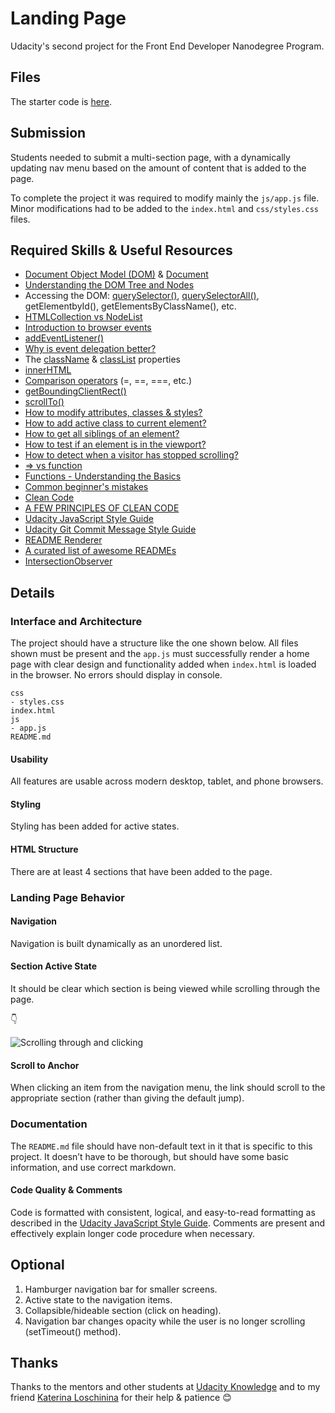 # Landing Page

Udacity's second project for the Front End Developer Nanodegree Program.

## Files

The starter code is [here](https://github.com/udacity/fend/tree/refresh-2019/projects/landing-page). 

## Submission

Students needed to submit a multi-section page, with a dynamically updating nav menu based on the amount of content that is added to the page. 

To complete the project it was required to modify mainly the ```js/app.js``` file. Minor modifications had to be added to the ```index.html``` and ```css/styles.css``` files.

## Required Skills & Useful Resources

* [Document Object Model (DOM)](https://developer.mozilla.org/en-US/docs/Web/API/Document_Object_Model) & [Document](https://developer.mozilla.org/en-US/docs/Web/API/Document)
* [Understanding the DOM Tree and Nodes](https://www.digitalocean.com/community/tutorials/understanding-the-dom-tree-and-nodes)
* Accessing the DOM: [querySelector()](https://developer.mozilla.org/en-US/docs/Web/API/Element/querySelector), [querySelectorAll()](https://developer.mozilla.org/en-US/docs/Web/API/Element/querySelectorAll), getElementbyId(), getElementsByClassName(), etc.
* [HTMLCollection vs NodeList](https://medium.com/@layne_celeste/htmlcollection-vs-nodelist-4b83e3a4fb4b)
* [Introduction to browser events](https://javascript.info/introduction-browser-events)
* [addEventListener()](https://developer.mozilla.org/en-US/docs/Web/API/EventTarget/addEventListener)
* [Why is event delegation better?](https://gomakethings.com/why-is-javascript-event-delegation-better-than-attaching-events-to-each-element/)
* The [className](https://developer.mozilla.org/en-US/docs/Web/API/Element/className) & [classList](https://developer.mozilla.org/en-US/docs/Web/API/Element/classList) properties
* [innerHTML](https://developer.mozilla.org/en-US/docs/Web/API/Element/innerHTML)
* [Comparison operators](https://developer.mozilla.org/en-US/docs/Web/JavaScript/Reference/Operators/Comparison_Operators) (=, ==, ===, etc.)
* [getBoundingClientRect()](https://developer.mozilla.org/en-US/docs/Web/API/Element/getBoundingClientRect)
* [scrollTo()](https://developer.mozilla.org/en-US/docs/Web/API/Window/scrollTo)
* [How to modify attributes, classes & styles?](https://www.digitalocean.com/community/tutorials/how-to-modify-attributes-classes-and-styles-in-the-dom)
* [How to add active class to current element?](https://www.w3schools.com/howto/howto_js_active_element.asp)
* [How to get all siblings of an element?](https://stackoverflow.com/questions/4378784/how-to-find-all-siblings-of-currently-selected-object)
* [How to test if an element is in the viewport?](https://gomakethings.com/how-to-test-if-an-element-is-in-the-viewport-with-vanilla-javascript/)
* [How to detect when a visitor has stopped scrolling?](https://gomakethings.com/detecting-when-a-visitor-has-stopped-scrolling-with-vanilla-javascript/)
* [=> vs function](https://medium.com/the-non-traditional-developer/arrow-functions-vs-traditional-functions-in-javascript-8ff1a48ede12)
* [Functions - Understanding the Basics](https://codeburst.io/javascript-functions-understanding-the-basics-207dbf42ed99)
* [Common beginner's mistakes](https://developer.mozilla.org/en-US/docs/Learn/JavaScript/Howto)
* [Clean Code](https://github.com/ryanmcdermott/clean-code-javascript)
* [A FEW PRINCIPLES OF CLEAN CODE](https://x-team.com/blog/principles-clean-code/)
* [Udacity JavaScript Style Guide](http://udacity.github.io/frontend-nanodegree-styleguide/javascript.html)
* [Udacity Git Commit Message Style Guide](https://udacity.github.io/git-styleguide/)
* [README Renderer](https://www.makeareadme.com/)
* [A curated list of awesome READMEs](https://github.com/matiassingers/awesome-readme)
* [IntersectionObserver](https://www.smashingmagazine.com/2018/01/deferring-lazy-loading-intersection-observer-api/)

## Details 

### Interface and Architecture

The project should have a structure like the one shown below. All files shown must be present and the ```app.js``` must successfully render a home page with clear design and functionality added when ```index.html``` is loaded in the browser. No errors should display in console.

```
css
- styles.css    
index.html
js
- app.js
README.md
```
#### Usability

All features are usable across modern desktop, tablet, and phone browsers.

#### Styling

Styling has been added for active states.

#### HTML Structure

There are at least 4 sections that have been added to the page.

### Landing Page Behavior

#### Navigation

Navigation is built dynamically as an unordered list.

#### Section Active State

It should be clear which section is being viewed while scrolling through the page.

👇

![Scrolling through and clicking](https://i.imgur.com/98JsPTO.gif)

#### Scroll to Anchor

When clicking an item from the navigation menu, the link should scroll to the appropriate section (rather than giving the default jump).

### Documentation

The ```README.md``` file should have non-default text in it that is specific to this project. It doesn’t have to be thorough, but should have some basic information, and use correct markdown.

#### Code Quality & Comments

Code is formatted with consistent, logical, and easy-to-read formatting as described in the [Udacity JavaScript Style Guide](hhttp://udacity.github.io/frontend-nanodegree-styleguide/javascript.html). Comments are present and effectively explain longer code procedure when necessary.

## Optional  

1. Hamburger navigation bar for smaller screens.
2. Active state to the navigation items.
3. Collapsible/hideable section (click on heading).
4. Navigation bar changes opacity while the user is no longer scrolling (setTimeout() method).

## Thanks

Thanks to the mentors and other students at [Udacity Knowledge](https://knowledge.udacity.com/) and to my friend [Katerina Loschinina](https://github.com/kateloschinina) for their help & patience 😊
